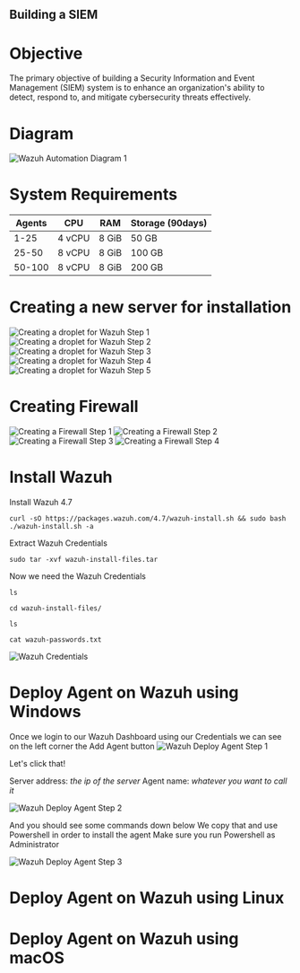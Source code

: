 ## Building a SIEM

# Objective

The primary objective of building a Security Information and Event Management (SIEM) system is to enhance an organization's ability to detect, respond to, and mitigate cybersecurity threats effectively. 

# Diagram

<img src="https://i.imgur.com/VtnkAJu.png" alt="Wazuh Automation Diagram 1">

# System Requirements

|     Agents     |                 CPU                |     RAM       |      Storage (90days)       |
| --------------- | ------------------------------------- | --------------- | --------------- |
|       1-25          |                4 vCPU                       |     8 GiB           |       50 GB          |
|       25-50          |                8 vCPU                       |     8 GiB           |       100 GB          |
|       50-100          |                8 vCPU                       |     8 GiB           |       200 GB          |

# Creating a new server for installation

<img src="https://i.imgur.com/6XrGaMb.png" alt="Creating a droplet for Wazuh Step 1">
<img src="https://i.imgur.com/1N4aPUk.png" alt="Creating a droplet for Wazuh Step 2">
<img src="https://i.imgur.com/uY8vFkM.png" alt="Creating a droplet for Wazuh Step 3">
<img src="https://i.imgur.com/Guf0VP2.png" alt="Creating a droplet for Wazuh Step 4">
<img src="https://i.imgur.com/Xbq43XO.png" alt="Creating a droplet for Wazuh Step 5">

# Creating Firewall

<img src="https://i.imgur.com/peOlIw1.png" alt="Creating a Firewall Step 1">
<img src="https://i.imgur.com/l2lptyM.png" alt="Creating a Firewall Step 2">
<img src="https://i.imgur.com/gH9vmMf.png" alt="Creating a Firewall Step 3">
<img src="https://i.imgur.com/2rUs3Vh.png" alt="Creating a Firewall Step 4">

# Install Wazuh

Install Wazuh 4.7
```
curl -sO https://packages.wazuh.com/4.7/wazuh-install.sh && sudo bash ./wazuh-install.sh -a
```
Extract Wazuh Credentials
```
sudo tar -xvf wazuh-install-files.tar
```

Now we need the Wazuh Credentials
```
ls
```
```
cd wazuh-install-files/
```
```
ls
```
```
cat wazuh-passwords.txt
```
<img src="https://i.imgur.com/H9OdKD7.png" alt="Wazuh Credentials">

# Deploy Agent on Wazuh using Windows

Once we login to our Wazuh Dashboard using our Credentials we can see on the left corner the Add Agent button
<img src="https://i.imgur.com/Pl5YuFz.png" alt="Wazuh Deploy Agent Step 1">

Let's click that!

Server address: *the ip of the server*
Agent name: *whatever you want to call it*

<img src="https://i.imgur.com/pu7dSvC.png" alt="Wazuh Deploy Agent Step 2">

And you should see some commands down below
We copy that and use Powershell in order to install the agent
Make sure you run Powershell as Administrator

<img src="https://i.imgur.com/szAFpz4.png" alt="Wazuh Deploy Agent Step 3">

# Deploy Agent on Wazuh using Linux

# Deploy Agent on Wazuh using macOS


